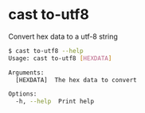 # cast to-utf8

Convert hex data to a utf-8 string

```bash
$ cast to-utf8 --help
Usage: cast to-utf8 [HEXDATA]

Arguments:
  [HEXDATA]  The hex data to convert

Options:
  -h, --help  Print help
```